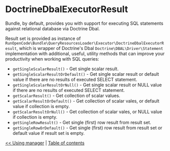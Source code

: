 # DoctrineDbalExecutorResult

Bundle, by default, provides you with support for executing SQL statements
against relational database via Doctrine Dbal.

Result set is provided as instance of
`RunOpenCode\Bundle\QueryResourcesLoader\Executor\DoctrineDbalExecutorResult`,
which is wrapper of Doctrine's Dbal `Doctrine\DBAL\Driver\Statement` implementation
with additional, useful, utility methods that can improve your productivity
when working with SQL queries:

- `getSingleScalarResult()` - Get single scalar result.
- `getSingleScalarResultOrDefault()` - Get single scalar result or  default
value if there are no results of executed SELECT statement.
- `getSingleScalarResultOrNull()` - Get single scalar result or NULL value
if there are no results of executed SELECT statement.
- `getScalarResult()` - Get collection of scalar values.
- `getScalarResultOrDefault()` - Get collection of scalar vales,
or default value if collection is empty.
- `getScalarResultOrNull()` - Get collection of scalar vales, or NULL value
if collection is empty.
- `getSingleRowResult()` - Get single (first) row result from result set.
- `getSingleRowOrDefault()` - Get single (first) row result from result set
 or default value if result set is empty.

[<< Using manager](using-manager.md) | [Table of contents](index.md)
